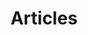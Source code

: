 ---
title: "Articles"
description: '"What people say, what people do, and what they say they do are entirely different things." - Margaret Mead'
quote: '"What people say, what people do, and what they say they do are entirely different things." - Margaret Mead'
data: "articles"
# featured_image: "articles.jpg"
# hero_image: "articles.jpg"
# hero_alt: "The best articles for user interface and user experience design."
weight: 3
---